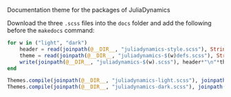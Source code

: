 Documentation theme for the packages of JuliaDynamics

Download the three `.scss` files into the `docs` folder and add the following before the `makedocs` command:

```julia
for w in ("light", "dark")
    header = read(joinpath(@__DIR__, "juliadynamics-style.scss"), String)
    theme = read(joinpath(@__DIR__, "juliadynamics-$(w)defs.scss"), String)
    write(joinpath(@__DIR__, "juliadynamics-$(w).scss"), header*"\n"*theme)
end

Themes.compile(joinpath(@__DIR__, "juliadynamics-light.scss"), joinpath(@__DIR__, "src/assets/themes/documenter-light.css"))
Themes.compile(joinpath(@__DIR__, "juliadynamics-dark.scss"), joinpath(@__DIR__, "src/assets/themes/documenter-dark.css"))
```
